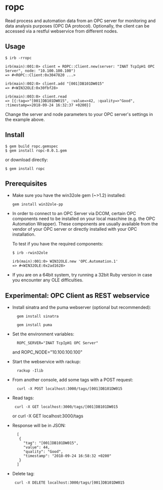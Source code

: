 # ropc

Read process and automation data from an OPC server for monitoring and data analysis purposes (OPC DA protocol).
Optionally, the client can be accessed via a restful webservice from different nodes.

## Usage

```
$ irb -rropc

irb(main):001:0> client = ROPC::Client.new(server: "INAT TcpIpH1 OPC Server", node: "10.100.100.100")
=> #<ROPC::Client:0x3047820 ...>

irb(main):002:0> client.add "[001]DB101DW015"
=> #<WIN32OLE:0x30fbf28>

irb(main):003:0> client.read
=> [{:tag=>"[001]DB101DW015", :value=>42, :quality=>"Good", :timestamp=>2018-09-24 16:32:37 +0200}] 
``` 

Change the server and node parameters to your OPC server's settings in the example above.


## Install 

```
$ gem build ropc.gemspec
$ gem install ropc-0.0.1.gem
``` 

or download directly:

```
$ gem install ropc
```

## Prerequisites

* Make sure you have the win32ole gem (~>1.2) installed:

  ```gem install win32ole-pp``` 

* In order to connect to an OPC Server via DCOM, certain OPC components need to be installed on your local maschine (e.g. the OPC Automation Wrapper). These components are usually available from the vendor of your OPC server or directly installed with your OPC installation.
  
  To test if you have the required components:
  ```
  $ irb -rwin32ole
  
  irb(main):001:0> WIN32OLE.new 'OPC.Automation.1'
  => #<WIN32OLE:0x2ad1628>        
  ```
  
* If you are on a 64bit system, try running a 32bit Ruby version in case you encounter any OLE difficulties.

  
## Experimental: OPC Client as REST webservice

* Install sinatra and the puma webserver (optional but recommended): 

        gem install sinatra

        gem install puma

* Set the environment variables: 

        ROPC_SERVER="INAT TcpIpH1 OPC Server"
  and
        ROPC_NODE="10.100.100.100"
 
* Start the webservice with rackup: 

        rackup -Ilib

* From another console, add some tags with a POST request:

        curl -X POST localhost:3000/tags/[001]DB101DW015

 * Read tags:
 
        curl -X GET localhost:3000/tags/[001]DB101DW015
   or 
        curl -X GET localhost:3000/tags
         
 * Response will be in JSON:
 
         [
          {
            "tag": "[001]DB101DW015",
            "value": 44,
            "quality": "Good",
            "timestamp": "2018-09-24 16:58:32 +0200"
          }
         ]
 
 * Delete tag:
 
        curl -X DELETE localhost:3000/tags/[001]DB101DW015

